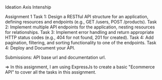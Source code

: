 Ideation Axis Intenship

Assignment 1
Task 1: Design a RESTful API structure for an application, defining resources and endpoints (e.g., GET /users, POST /products).
Task 2: Implement multiple API endpoints for the application, nesting resources for relationships.
Task 3: Implement error handling and return appropriate HTTP status codes (e.g., 404 for not found, 201 for created).
Task 4: Add pagination, filtering, and sorting functionality to one of the endpoints.
Task 4: Deploy and Document your API.

Submissions: API base url and documentation url.

=> In this assignment, I am using ExpressJs to create a basic "Ecommerce API" to cover all the tasks in this assignment.